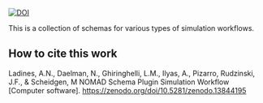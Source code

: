[![DOI](https://zenodo.org/badge/744481756.svg)](https://zenodo.org/badge/latestdoi/744481756)

This is a collection of schemas for various types of simulation workflows.

## How to cite this work
Ladines, A.N., Daelman, N., Ghiringhelli, L.M., Ilyas, A., Pizarro, Rudzinski, J.F., & Scheidgen, M NOMAD Schema Plugin Simulation Workflow [Computer software]. https://zenodo.org/doi/10.5281/zenodo.13844195
